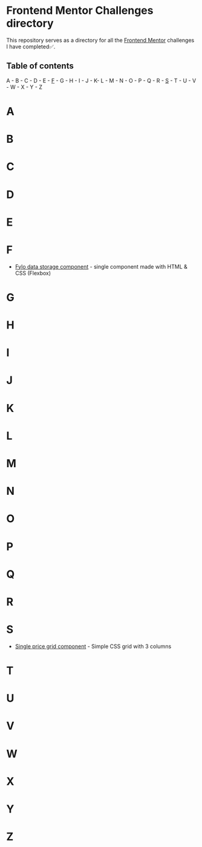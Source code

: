 # Frontend Mentor Challenges directory
This repository serves as a directory for all the [Frontend Mentor](https://www.frontendmentor.io) challenges I have completed:white_check_mark:.

## Table of contents
A - B - C - D - E - [F](#f) - G - H - I - J - K- L - M - N - O - P - Q - R - [S](#s) - T - U - V - W - X - Y - Z

# A
# B
# C
# D
# E
# F
- [Fylo data storage component](https://github.com/Damuzid/fylo-data-storage-component) - single component made with HTML & CSS (Flexbox)
# G
# H
# I
# J
# K
# L
# M
# N
# O
# P
# Q
# R
# S
- [Single price grid component](https://github.com/Damuzid/single-price-grid-component) - Simple CSS grid with 3 columns
# T
# U
# V
# W
# X
# Y
# Z


